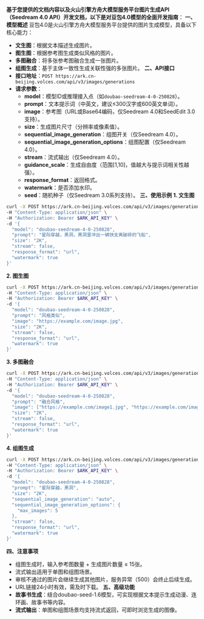 **基于您提供的文档内容以及火山引擎方舟大模型服务平台图片生成API（Seedream 4.0 API）开发文档，以下是对豆包4.0模型的全面开发指南**：
**一、模型概述**
豆包4.0是火山引擎方舟大模型服务平台提供的图片生成模型，具备以下核心能力：
* **文生图**：根据文本描述生成图片。
* **图生图**：根据参考图生成类似风格的图片。
* **多图融合**：将多张参考图融合生成一张图片。
* **组图生成**：基于主体一致性生成关联性强的多张图片。
**二、API接口**
* **接口地址**：`POST https://ark.cn-beijing.volces.com/api/v3/images/generations`
* **请求参数**：
    * **model**：模型ID或推理接入点（如`doubao-seedream-4-0-250828`）。
    * **prompt**：文本提示词（中英文，建议≤300汉字或600英文单词）。
    * **image**：参考图（URL或Base64编码，仅Seedream 4.0和SeedEdit 3.0支持）。
    * **size**：生成图片尺寸（分辨率或像素值）。
    * **sequential_image_generation**：组图开关（仅Seedream 4.0）。
    * **sequential_image_generation_options**：组图配置（仅Seedream 4.0）。
    * **stream**：流式输出（仅Seedream 4.0）。
    * **guidance_scale**：生成自由度（范围[1,10]，值越大与提示词相关性越强）。
    * **response_format**：返回格式。
    * **watermark**：是否添加水印。
    * **seed**：随机种子（仅Seedream 3.0系列支持）。
**三、使用示例**
**1. 文生图**
```bash
curl -X POST https://ark.cn-beijing.volces.com/api/v3/images/generations \
-H "Content-Type: application/json" \
-H "Authorization: Bearer $ARK_API_KEY" \
-d '{
  "model": "doubao-seedream-4-0-250828",
  "prompt": "星际穿越，黑洞，黑洞里冲出一辆快支离破碎的飞船",
  "size": "2K",
  "stream": false,
  "response_format": "url",
  "watermark": true
}'
```
**2. 图生图**
```bash
curl -X POST https://ark.cn-beijing.volces.com/api/v3/images/generations \
-H "Content-Type: application/json" \
-H "Authorization: Bearer $ARK_API_KEY" \
-d '{
  "model": "doubao-seedream-4-0-250828",
  "prompt": "风格类似",
  "image": "https://example.com/image.jpg",
  "size": "2K",
  "stream": false,
  "response_format": "url",
  "watermark": true
}'
```
**3. 多图融合**
```bash
curl -X POST https://ark.cn-beijing.volces.com/api/v3/images/generations \
-H "Content-Type: application/json" \
-H "Authorization: Bearer $ARK_API_KEY" \
-d '{
  "model": "doubao-seedream-4-0-250828",
  "prompt": "融合风格",
  "image": ["https://example.com/image1.jpg", "https://example.com/image2.jpg"],
  "size": "2K",
  "stream": false,
  "response_format": "url",
  "watermark": true
}'
```
**4. 组图生成**
```bash
curl -X POST https://ark.cn-beijing.volces.com/api/v3/images/generations \
-H "Content-Type: application/json" \
-H "Authorization: Bearer $ARK_API_KEY" \
-d '{
  "model": "doubao-seedream-4-0-250828",
  "prompt": "星际穿越，黑洞",
  "size": "2K",
  "sequential_image_generation": "auto",
  "sequential_image_generation_options": {
    "max_images": 5
  },
  "stream": false,
  "response_format": "url",
  "watermark": true
}'
```
**四、注意事项**
* 组图生成时，输入参考图数量 + 生成图片数量 ≤ 15张。
* 流式输出适用于单图和组图场景。
* 审核不通过的图片会继续生成其他图片，服务异常（500）会终止后续生成。
* URL链接24小时有效，需及时下载。
**五、高级功能**
* **故事书生成**：结合doubao-seed-1.6模型，可实现根据文本提示生成动漫、连环画、故事书等内容。
* **流式输出**：单图和组图场景均支持流式返回，可即时浏览生成的图像。
